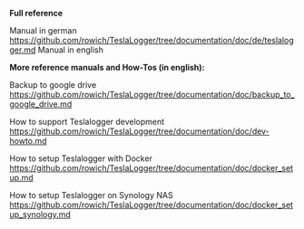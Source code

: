 **Full reference**

Manual in german
	https://github.com/rowich/TeslaLogger/tree/documentation/doc/de/teslalogger.md
Manual in english


**More reference manuals and How-Tos (in english):**

Backup to google drive
	https://github.com/rowich/TeslaLogger/tree/documentation/doc/backup_to_google_drive.md

How to support Teslalogger development
	https://github.com/rowich/TeslaLogger/tree/documentation/doc/dev-howto.md
	
How to setup Teslalogger with Docker
	https://github.com/rowich/TeslaLogger/tree/documentation/doc/docker_setup.md

How to setup Teslalogger on Synology NAS
	https://github.com/rowich/TeslaLogger/tree/documentation/doc/docker_setup_synology.md

